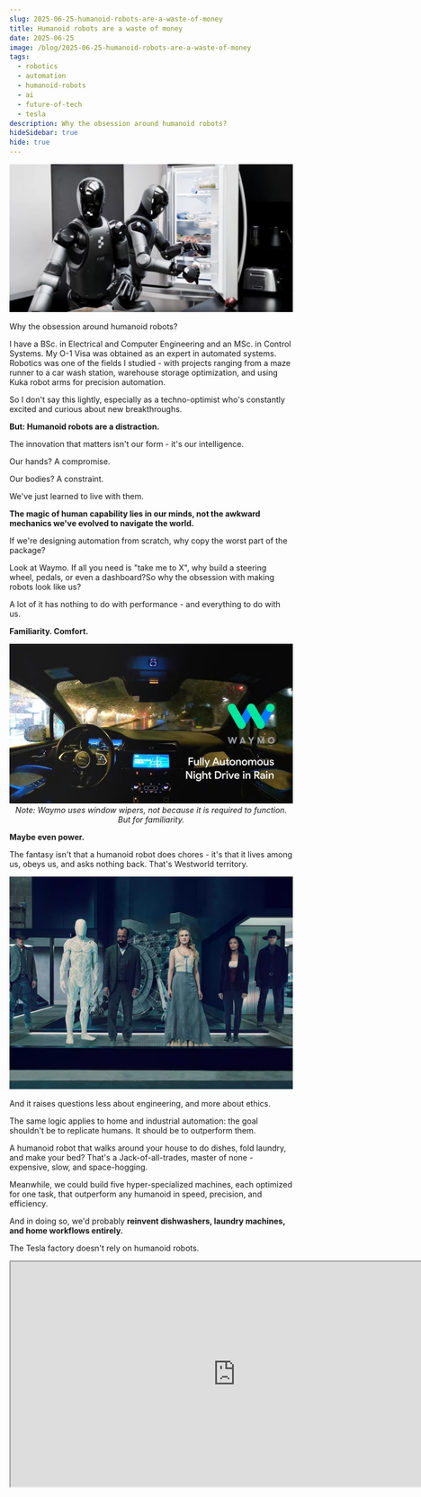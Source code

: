 ```yaml
---
slug: 2025-06-25-humanoid-robots-are-a-waste-of-money
title: Humanoid robots are a waste of money
date: 2025-06-25
image: /blog/2025-06-25-humanoid-robots-are-a-waste-of-money
tags:
  - robotics
  - automation
  - humanoid-robots
  - ai
  - future-of-tech
  - tesla
description: Why the obsession around humanoid robots?
hideSidebar: true
hide: true
---
```


<p align="center">
    <img width="600" src="/blog/2025-06-25-humanoid-robots-are-a-waste-of-money.png" />
</p>

Why the obsession around humanoid robots?

<!-- truncate -->

<div style={{borderTop: '1px solid #0088CC', margin: '1.5em 0'}} />

I have a BSc. in Electrical and Computer Engineering and an MSc. in Control Systems. My O-1 Visa was obtained as an expert in automated systems. Robotics was one of the fields I studied - with projects ranging from a maze runner to a car wash station, warehouse storage optimization, and using Kuka robot arms for precision automation.

So I don't say this lightly, especially as a techno-optimist who's constantly excited and curious about new breakthroughs.

**But: Humanoid robots are a distraction.**

The innovation that matters isn't our form - it's our intelligence.

Our hands? A compromise.

Our bodies? A constraint.

We've just learned to live with them.

**The magic of human capability lies in our minds, not the awkward mechanics we've evolved to navigate the world.**

If we're designing automation from scratch, why copy the worst part of the package?

Look at Waymo. If all you need is "take me to X", why build a steering wheel, pedals, or even a dashboard?So why the obsession with making robots look like us?

A lot of it has nothing to do with performance - and everything to do with us.

**Familiarity. Comfort.**

<p align="center">
    <img width="600" src="/blog/2025-06-25-humanoid-robots-are-a-waste-of-money_1.png" />
    <em style={{fontSize: '0.9em'}}>Note: Waymo uses window wipers, not because it is required to function. But for familiarity.</em>
</p>

**Maybe even power.**

The fantasy isn't that a humanoid robot does chores - it's that it lives among us, obeys us, and asks nothing back. That's Westworld territory.

<p align="center">
    <img width="600" src="/blog/2025-06-25-humanoid-robots-are-a-waste-of-money_2.png" />
</p>

And it raises questions less about engineering, and more about ethics.

The same logic applies to home and industrial automation: the goal shouldn't be to replicate humans. It should be to outperform them.

A humanoid robot that walks around your house to do dishes, fold laundry, and make your bed? That's a Jack-of-all-trades, master of none - expensive, slow, and space-hogging.

Meanwhile, we could build five hyper-specialized machines, each optimized for one task, that outperform any humanoid in speed, precision, and efficiency.

And in doing so, we'd probably **reinvent dishwashers, laundry machines, and home workflows entirely.**

The Tesla factory doesn't rely on humanoid robots.

<div className="flex place-items-center justify-center items-center rounded-sm mx-auto">
    <iframe
        src="https://www.youtube.com/embed/blW-Fa4a10g?si=q7mXIbRsz5PGCD5n"
        width="800"
        height="400"
    />
</div>
<br />

It relies on arms, conveyors, and tightly choreographed systems. Humans are still there, but mostly when:

- Accountability is needed for edge-case quality issues
- The task is too small or uneconomical to automate yet
- The task is ad-hoc or non-repeatable

That's not a vote of confidence for humanlike form - it's a sign of where automation hasn't yet reached.

_"But what if a humanoid could vacuum and mop?"_

We already have robots that do that, because they're purpose-built. Not because they need knees.

<p align="center">
    <img width="600" src="/blog/2025-06-25-humanoid-robots-are-a-waste-of-money_3.png" />
    <em style={{fontSize: '0.9em'}}>Note: People on X swear by [Matic Robot](https://maticrobots.com/).</em>
</p>

The future of automation isn't human-shaped.

**It's task-shaped.**

**Context-aware.**

**Invisible.**

General-purpose humanoid robots are a sci-fi fantasy chasing the wrong abstraction.

If you want real-world impact, stop trying to clone us, and **start designing systems that reinvent jobs to be done**.
